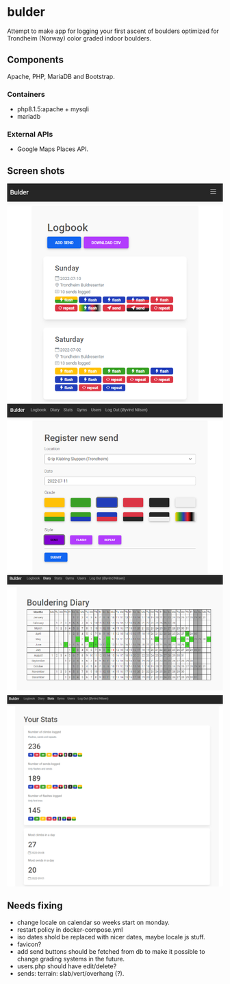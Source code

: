 # bulder
Attempt to make app for logging your first ascent of boulders optimized for Trondheim (Norway) color graded indoor boulders.

## Components
Apache, PHP, MariaDB and Bootstrap.

### Containers
* php8.1.5:apache + mysqli
* mariadb

### External APIs
* Google Maps Places API.

## Screen shots
 ![Logbook](bulder1.png)
 ![Register new send](bulder2.png)
 ![Diary](bulder3.png)
 ![Stats](bulder4.png)

## Needs fixing
* change locale on calendar so weeks start on monday.
* restart policy in docker-compose.yml
* iso dates shold be replaced with nicer dates, maybe locale js stuff.
* favicon?
* add send buttons should be fetched from db to make it possible to change grading systems in the future.
* users.php should have edit/delete?
* sends: terrain: slab/vert/overhang (?).

